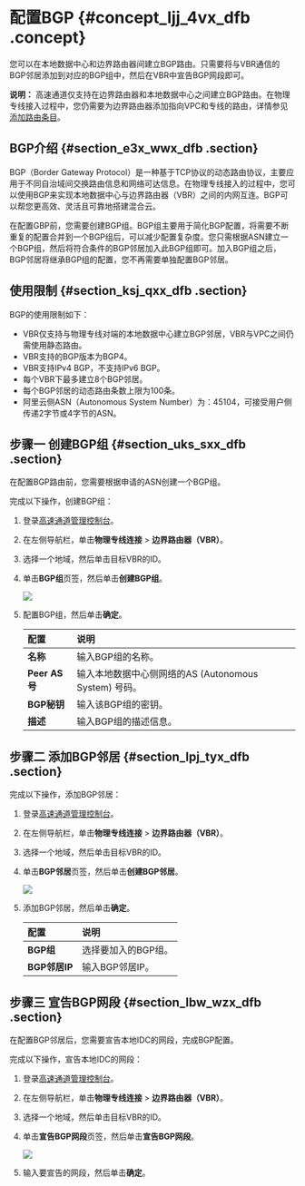 # 配置BGP {#concept_ljj_4vx_dfb .concept}

您可以在本地数据中心和边界路由器间建立BGP路由。只需要将与VBR通信的BGP邻居添加到对应的BGP组中，然后在VBR中宣告BGP网段即可。

**说明：** 高速通道仅支持在边界路由器和本地数据中心之间建立BGP路由。在物理专线接入过程中，您仍需要为边界路由器添加指向VPC和专线的路由，详情参见[添加路由条目](intl.zh-CN/用户指南/边界路由器/添加路由条目.md#)。

## BGP介绍 {#section_e3x_wwx_dfb .section}

BGP（Border Gateway Protocol）是一种基于TCP协议的动态路由协议，主要应用于不同自治域间交换路由信息和网络可达信息。在物理专线接入的过程中，您可以使用BGP来实现本地数据中心与边界路由器（VBR）之间的内网互连。BGP可以帮您更高效、灵活且可靠地搭建混合云。

在配置GBP前，您需要创建BGP组。BGP组主要用于简化BGP配置，将需要不断重复的配置合并到一个BGP组后，可以减少配置复杂度。您只需根据ASN建立一个BGP组，然后将符合条件的BGP邻居加入此BGP组即可。加入BGP组之后，BGP邻居将继承BGP组的配置，您不再需要单独配置BGP邻居。

## 使用限制 {#section_ksj_qxx_dfb .section}

BGP的使用限制如下：

-   VBR仅支持与物理专线对端的本地数据中心建立BGP邻居，VBR与VPC之间仍需使用静态路由。
-   VBR支持的BGP版本为BGP4。
-   VBR支持IPv4 BGP，不支持IPv6 BGP。
-   每个VBR下最多建立8个BGP邻居。
-   每个BGP邻居的动态路由条数上限为100条。
-   阿里云侧ASN（Autonomous System Number）为：45104，可接受用户侧传递2字节或4字节的ASN。

## 步骤一 创建BGP组 {#section_uks_sxx_dfb .section}

在配置BGP路由前，您需要根据申请的ASN创建一个BGP组。

完成以下操作，创建BGP组：

1.  登录[高速通道管理控制台](https://expressconnectnext.console.aliyun.com)。
2.  在左侧导航栏，单击**物理专线连接** \> **边界路由器（VBR）**。
3.  选择一个地域，然后单击目标VBR的ID。
4.  单击**BGP组**页签，然后单击**创建BGP组**。

    ![](http://static-aliyun-doc.oss-cn-hangzhou.aliyuncs.com/assets/img/21437/154200595512049_zh-CN.png)

5.  配置BGP组，然后单击**确定**。

    |配置|说明|
    |:-|:-|
    |**名称**|输入BGP组的名称。|
    |**Peer AS号**|输入本地数据中心侧网络的AS \(Autonomous System\) 号码。|
    |**BGP秘钥**|输入该BGP组的密钥。|
    |**描述**|输入BGP组的描述信息。|


## 步骤二 添加BGP邻居 {#section_lpj_tyx_dfb .section}

完成以下操作，添加BGP邻居：

1.  登录[高速通道管理控制台](https://expressconnectnext.console.aliyun.com)。
2.  在左侧导航栏，单击**物理专线连接** \> **边界路由器（VBR）**。
3.  选择一个地域，然后单击目标VBR的ID。
4.  单击**BGP邻居**页签，然后单击**创建BGP邻居**。

    ![](http://static-aliyun-doc.oss-cn-hangzhou.aliyuncs.com/assets/img/21437/154200595512050_zh-CN.png)

5.  添加BGP邻居，然后单击**确定**。

    |配置|说明|
    |:-|:-|
    |**BGP组**|选择要加入的BGP组。|
    |**BGP邻居IP**|输入BGP邻居IP。|


## 步骤三 宣告BGP网段 {#section_lbw_wzx_dfb .section}

在配置BGP邻居后，您需要宣告本地IDC的网段，完成BGP配置。

完成以下操作，宣告本地IDC的网段：

1.  登录[高速通道管理控制台](https://expressconnectnext.console.aliyun.com)。
2.  在左侧导航栏，单击**物理专线连接** \> **边界路由器（VBR）**。
3.  选择一个地域，然后单击目标VBR的ID。
4.  单击**宣告BGP网段**页签，然后单击**宣告BGP网段**。

    ![](http://static-aliyun-doc.oss-cn-hangzhou.aliyuncs.com/assets/img/21437/154200595512051_zh-CN.png)

5.  输入要宣告的网段，然后单击**确定**。

